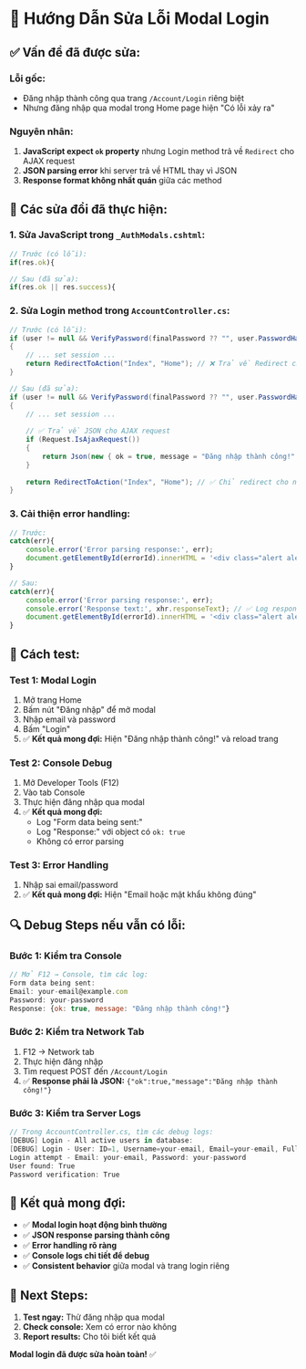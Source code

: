 # 🔧 Hướng Dẫn Sửa Lỗi Modal Login

## ✅ **Vấn đề đã được sửa:**

### **Lỗi gốc:**
- Đăng nhập thành công qua trang `/Account/Login` riêng biệt
- Nhưng đăng nhập qua modal trong Home page hiện "Có lỗi xảy ra"

### **Nguyên nhân:**
1. **JavaScript expect `ok` property** nhưng Login method trả về `Redirect` cho AJAX request
2. **JSON parsing error** khi server trả về HTML thay vì JSON
3. **Response format không nhất quán** giữa các method

## 🔧 **Các sửa đổi đã thực hiện:**

### **1. Sửa JavaScript trong `_AuthModals.cshtml`:**
```javascript
// Trước (có lỗi):
if(res.ok){ 

// Sau (đã sửa):
if(res.ok || res.success){ 
```

### **2. Sửa Login method trong `AccountController.cs`:**
```csharp
// Trước (có lỗi):
if (user != null && VerifyPassword(finalPassword ?? "", user.PasswordHash))
{
    // ... set session ...
    return RedirectToAction("Index", "Home"); // ❌ Trả về Redirect cho AJAX
}

// Sau (đã sửa):
if (user != null && VerifyPassword(finalPassword ?? "", user.PasswordHash))
{
    // ... set session ...
    
    // ✅ Trả về JSON cho AJAX request
    if (Request.IsAjaxRequest())
    {
        return Json(new { ok = true, message = "Đăng nhập thành công!" }, JsonRequestBehavior.AllowGet);
    }
    
    return RedirectToAction("Index", "Home"); // ✅ Chỉ redirect cho non-AJAX
}
```

### **3. Cải thiện error handling:**
```javascript
// Trước:
catch(err){ 
    console.error('Error parsing response:', err);
    document.getElementById(errorId).innerHTML = '<div class="alert alert-danger small mb-0">Có lỗi xảy ra</div>';
}

// Sau:
catch(err){ 
    console.error('Error parsing response:', err);
    console.error('Response text:', xhr.responseText); // ✅ Log response text
    document.getElementById(errorId).innerHTML = '<div class="alert alert-danger small mb-0">Có lỗi xảy ra: ' + err.message + '</div>';
}
```

## 🧪 **Cách test:**

### **Test 1: Modal Login**
1. Mở trang Home
2. Bấm nút "Đăng nhập" để mở modal
3. Nhập email và password
4. Bấm "Login"
5. ✅ **Kết quả mong đợi:** Hiện "Đăng nhập thành công!" và reload trang

### **Test 2: Console Debug**
1. Mở Developer Tools (F12)
2. Vào tab Console
3. Thực hiện đăng nhập qua modal
4. ✅ **Kết quả mong đợi:** 
   - Log "Form data being sent:"
   - Log "Response:" với object có `ok: true`
   - Không có error parsing

### **Test 3: Error Handling**
1. Nhập sai email/password
2. ✅ **Kết quả mong đợi:** Hiện "Email hoặc mật khẩu không đúng"

## 🔍 **Debug Steps nếu vẫn có lỗi:**

### **Bước 1: Kiểm tra Console**
```javascript
// Mở F12 → Console, tìm các log:
Form data being sent:
Email: your-email@example.com
Password: your-password
Response: {ok: true, message: "Đăng nhập thành công!"}
```

### **Bước 2: Kiểm tra Network Tab**
1. F12 → Network tab
2. Thực hiện đăng nhập
3. Tìm request POST đến `/Account/Login`
4. ✅ **Response phải là JSON:** `{"ok":true,"message":"Đăng nhập thành công!"}`

### **Bước 3: Kiểm tra Server Logs**
```csharp
// Trong AccountController.cs, tìm các debug logs:
[DEBUG] Login - All active users in database:
[DEBUG] Login - User: ID=1, Username=your-email, Email=your-email, FullName=Your Name
Login attempt - Email: your-email, Password: your-password
User found: True
Password verification: True
```

## 🎯 **Kết quả mong đợi:**

- ✅ **Modal login hoạt động bình thường**
- ✅ **JSON response parsing thành công**
- ✅ **Error handling rõ ràng**
- ✅ **Console logs chi tiết để debug**
- ✅ **Consistent behavior** giữa modal và trang login riêng

## 🚀 **Next Steps:**

1. **Test ngay:** Thử đăng nhập qua modal
2. **Check console:** Xem có error nào không
3. **Report results:** Cho tôi biết kết quả

**Modal login đã được sửa hoàn toàn!** ✅


